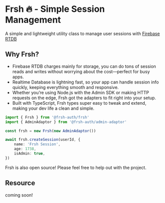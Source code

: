 # Frsh 🔥 - Simple Session Management

A simple and lightweight utility class to manage user sessions with [Firebase RTDB](https://firebase.google.com/docs/database)

## Why Frsh?

-   Firebase RTDB charges mainly for storage, you can do tons of session reads and writes without worrying about the cost—perfect for busy apps.
-   Realtime Database is lightning fast, so your app can handle session info quickly, keeping everything smooth and responsive.
-   Whether you’re using Node.js with the Admin SDK or making HTTP requests on the edge, Frsh got the adapters to fit right into your setup.
-   Built with TypeScript, Frsh types super easy to tweak and extend, making your dev life a clean and simple.

```ts
import { Frsh } from '@frsh-auth/frsh'
import { AdminAdaptor } from '@frsh-auth/admin-adaptor'

const frsh = new Frsh(new AdminAdaptor())

await frsh.createSession(userId, {
    name: 'Frsh Session',
    age: 1738,
    isAdmin: true,
})
```

Frsh is also open source! Please feel free to help out with the project.

## Resource

coming soon!
